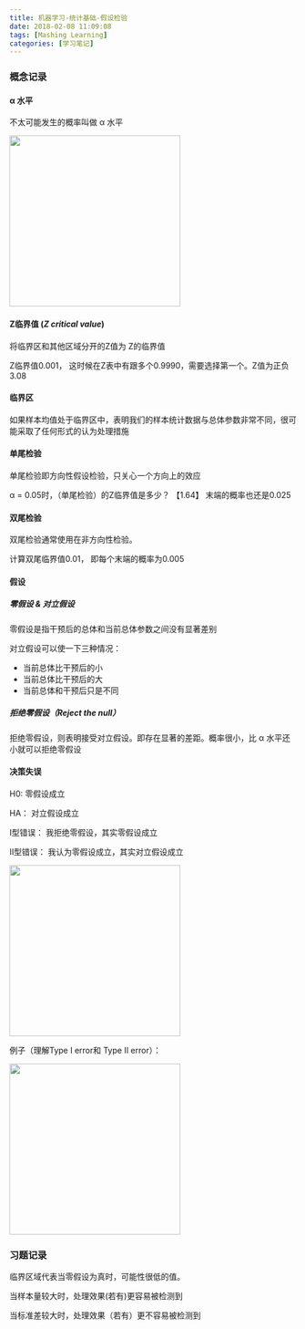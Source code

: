 ```yaml
---
title: 机器学习-统计基础-假设检验
date: 2018-02-08 11:09:08
tags: [Mashing Learning]
categories: [学习笔记]
---
```


### 概念记录

####  α 水平
不太可能发生的概率叫做 α 水平

<img src="http://qiniu.huyangjie.cn/article/img/4584B2B12AF85BAF13D80EF37BD1E604.jpg" width="300px">

#### Z临界值 (_Z critical value_)
将临界区和其他区域分开的Z值为 Z的临界值

Z临界值0.001， 这时候在Z表中有跟多个0.9990，需要选择第一个。Z值为正负3.08

<!--more-->

#### 临界区
如果样本均值处于临界区中，表明我们的样本统计数据与总体参数非常不同，很可能采取了任何形式的认为处理措施

#### 单尾检验

单尾检验即方向性假设检验，只关心一个方向上的效应

 α = 0.05时，（单尾检验）的Z临界值是多少？ 【1.64】 末端的概率也还是0.025

#### 双尾检验

双尾检验通常使用在非方向性检验。

计算双尾临界值0.01， 即每个末端的概率为0.005

#### 假设

##### 零假设 & 对立假设

 零假设是指干预后的总体和当前总体参数之间没有显著差别

 对立假设可以使一下三种情况：
 
 * 当前总体比干预后的小
 * 当前总体比干预后的大
 * 当前总体和干预后只是不同
 

##### 拒绝零假设（*Reject the null*）

拒绝零假设，则表明接受对立假设。即存在显著的差距。概率很小，比 α 水平还小就可以拒绝零假设


#### 决策失误

H0: 零假设成立

HA： 对立假设成立

I型错误： 我拒绝零假设，其实零假设成立

II型错误： 我认为零假设成立，其实对立假设成立

<img src="http://qiniu.huyangjie.cn/article/img/9DAC54EF13BC7A43B767ED56A3975047.jpg" width="300px">

例子（理解Type I error和 Type II error）：

<img src="http://qiniu.huyangjie.cn/article/img/178DC06058C48D24695E46A090AEB864.jpg" width="300px">

### 习题记录

临界区域代表当零假设为真时，可能性很低的值。

当样本量较大时，处理效果(若有)更容易被检测到

当标准差较大时，处理效果（若有）更不容易被检测到




